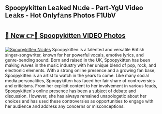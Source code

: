 ## Spoopykitten Le𝚊ked N𝚞de - Part-YgU Video Le𝚊ks - Hot Onlyf𝚊ns Photos F1UbV

# <h2><a href="http://ab39397.deff.icu/?id=Spoopykitten">🔗 New 👉🔴 Spoopykitten VIDEO Photos</a></h2>

[![Spoopykitten N𝚞des](https://i.imgur.com/rIISA9y.gif)](http://ab39397.deff.icu/?id=Spoopykitten)
Spoopykitten is a talented and versatile British singer-songwriter, known for her powerful vocals, emotive lyrics, and genre-bending sound. Born and raised in the UK, Spoopykitten has been making waves in the music industry with her unique blend of pop, rock, and electronic elements. With a strong online presence and a growing fan base, Spoopykitten is an artist to watch in the years to come. Like many social media personalities, Spoopykitten has faced her fair share of controversies and criticisms. From her explicit content to her involvement in various feuds, Spoopykitten's online presence has been a subject of debate and discussion. However, she has always remained unapologetic about her choices and has used these controversies as opportunities to engage with her audience and address any concerns or misconceptions.
